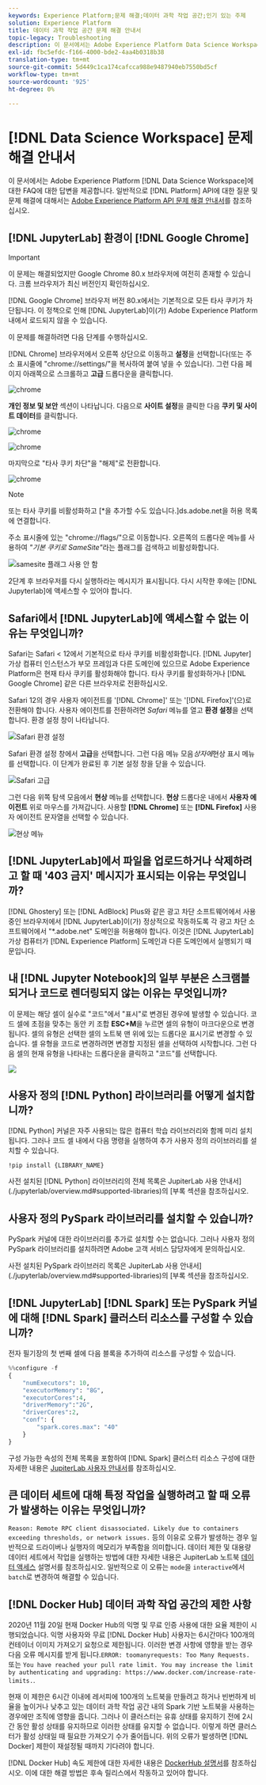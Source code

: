 ```yaml
---
keywords: Experience Platform;문제 해결;데이터 과학 작업 공간;인기 있는 주제
solution: Experience Platform
title: 데이터 과학 작업 공간 문제 해결 안내서
topic-legacy: Troubleshooting
description: 이 문서에서는 Adobe Experience Platform Data Science Workspace에 대한 질문과 답변을 제공합니다.
exl-id: fbc5efdc-f166-4000-bde2-4aa4b0318b38
translation-type: tm+mt
source-git-commit: 5d449c1ca174cafcca988e9487940eb7550bd5cf
workflow-type: tm+mt
source-wordcount: '925'
ht-degree: 0%

---
```


# [!DNL Data Science Workspace] 문제 해결 안내서

이 문서에서는 Adobe Experience Platform [!DNL Data Science Workspace]에 대한 FAQ에 대한 답변을 제공합니다. 일반적으로 [!DNL Platform] API에 대한 질문 및 문제 해결에 대해서는 [Adobe Experience Platform API 문제 해결 안내서](../landing/troubleshooting.md)를 참조하십시오.

## [!DNL JupyterLab] 환경이  [!DNL Google Chrome]

>[!IMPORTANT]
>
>이 문제는 해결되었지만 Google Chrome 80.x 브라우저에 여전히 존재할 수 있습니다. 크롬 브라우저가 최신 버전인지 확인하십시오.

[!DNL Google Chrome] 브라우저 버전 80.x에서는 기본적으로 모든 타사 쿠키가 차단됩니다. 이 정책으로 인해 [!DNL JupyterLab]이(가) Adobe Experience Platform 내에서 로드되지 않을 수 있습니다.

이 문제를 해결하려면 다음 단계를 수행하십시오.

[!DNL Chrome] 브라우저에서 오른쪽 상단으로 이동하고 **설정**&#x200B;을 선택합니다(또는 주소 표시줄에 &quot;chrome://settings/&quot;을 복사하여 붙여 넣을 수 있습니다). 그런 다음 페이지 아래쪽으로 스크롤하고 **고급** 드롭다운을 클릭합니다.

![chrome](./images/faq/chrome-advanced.png)

**개인 정보 및 보안** 섹션이 나타납니다. 다음으로 **사이트 설정**&#x200B;을 클릭한 다음 **쿠키 및 사이트 데이터**&#x200B;를 클릭합니다.

![chrome](./images/faq/privacy-security.png)

![chrome](./images/faq/cookies.png)

마지막으로 &quot;타사 쿠키 차단&quot;을 &quot;해제&quot;로 전환합니다.

![chrome](./images/faq/toggle-off.png)

>[!NOTE]
>
>또는 타사 쿠키를 비활성화하고 [*을 추가할 수도 있습니다.]ds.adobe.net을 허용 목록에 연결합니다.

주소 표시줄에 있는 &quot;chrome://flags/&quot;으로 이동합니다. 오른쪽의 드롭다운 메뉴를 사용하여 *&quot;기본 쿠키로 SameSite&quot;*&#x200B;라는 플래그를 검색하고 비활성화합니다.

![samesite 플래그 사용 안 함](./images/faq/samesite-flag.png)

2단계 후 브라우저를 다시 실행하라는 메시지가 표시됩니다. 다시 시작한 후에는 [!DNL Jupyterlab]에 액세스할 수 있어야 합니다.

## Safari에서 [!DNL JupyterLab]에 액세스할 수 없는 이유는 무엇입니까?

Safari는 Safari &lt; 12에서 기본적으로 타사 쿠키를 비활성화합니다. [!DNL Jupyter] 가상 컴퓨터 인스턴스가 부모 프레임과 다른 도메인에 있으므로 Adobe Experience Platform은 현재 타사 쿠키를 활성화해야 합니다. 타사 쿠키를 활성화하거나 [!DNL Google Chrome] 같은 다른 브라우저로 전환하십시오.

Safari 12의 경우 사용자 에이전트를 &#39;[!DNL Chrome]&#39; 또는 &#39;[!DNL Firefox]&#39;(으)로 전환해야 합니다. 사용자 에이전트를 전환하려면 *Safari* 메뉴를 열고 **환경 설정**&#x200B;을 선택합니다. 환경 설정 창이 나타납니다.

![Safari 환경 설정](./images/faq/preferences.png)

Safari 환경 설정 창에서 **고급**&#x200B;을 선택합니다. 그런 다음 메뉴 모음&#x200B;*상자에*&#x200B;현상 표시 메뉴를 선택합니다. 이 단계가 완료된 후 기본 설정 창을 닫을 수 있습니다.

![Safari 고급](./images/faq/advanced.png)

그런 다음 위쪽 탐색 모음에서 **현상** 메뉴를 선택합니다. **현상** 드롭다운 내에서 **사용자 에이전트** 위로 마우스를 가져갑니다. 사용할 **[!DNL Chrome]** 또는 **[!DNL Firefox]** 사용자 에이전트 문자열을 선택할 수 있습니다.

![현상 메뉴](./images/faq/user-agent.png)

## [!DNL JupyterLab]에서 파일을 업로드하거나 삭제하려고 할 때 &#39;403 금지&#39; 메시지가 표시되는 이유는 무엇입니까?

[!DNL Ghostery] 또는 [!DNL AdBlock] Plus와 같은 광고 차단 소프트웨어에서 사용 중인 브라우저에서 [!DNL JupyterLab]이(가) 정상적으로 작동하도록 각 광고 차단 소프트웨어에서 &quot;\*.adobe.net&quot; 도메인을 허용해야 합니다. 이것은 [!DNL JupyterLab] 가상 컴퓨터가 [!DNL Experience Platform] 도메인과 다른 도메인에서 실행되기 때문입니다.

## 내 [!DNL Jupyter Notebook]의 일부 부분은 스크램블되거나 코드로 렌더링되지 않는 이유는 무엇입니까?

이 문제는 해당 셀이 실수로 &quot;코드&quot;에서 &quot;표시&quot;로 변경된 경우에 발생할 수 있습니다. 코드 셀에 초점을 맞추는 동안 키 조합 **ESC+M**&#x200B;을 누르면 셀의 유형이 마크다운으로 변경됩니다. 셀의 유형은 선택한 셀의 노트북 맨 위에 있는 드롭다운 표시기로 변경할 수 있습니다. 셀 유형을 코드로 변경하려면 변경할 지정된 셀을 선택하여 시작합니다. 그런 다음 셀의 현재 유형을 나타내는 드롭다운을 클릭하고 &quot;코드&quot;를 선택합니다.

![](./images/faq/code_type.png)

## 사용자 정의 [!DNL Python] 라이브러리를 어떻게 설치합니까?

[!DNL Python] 커널은 자주 사용되는 많은 컴퓨터 학습 라이브러리와 함께 미리 설치됩니다. 그러나 코드 셀 내에서 다음 명령을 실행하여 추가 사용자 정의 라이브러리를 설치할 수 있습니다.

```shell
!pip install {LIBRARY_NAME}
```

사전 설치된 [!DNL Python] 라이브러리의 전체 목록은 JupiterLab 사용 안내서](./jupyterlab/overview.md#supported-libraries)의 [부록 섹션을 참조하십시오.

## 사용자 정의 PySpark 라이브러리를 설치할 수 있습니까?

PySpark 커널에 대한 라이브러리를 추가로 설치할 수는 없습니다. 그러나 사용자 정의 PySpark 라이브러리를 설치하려면 Adobe 고객 서비스 담당자에게 문의하십시오.

사전 설치된 PySpark 라이브러리 목록은 JupiterLab 사용 안내서](./jupyterlab/overview.md#supported-libraries)의 [부록 섹션을 참조하십시오.

## [!DNL JupyterLab] [!DNL Spark] 또는 PySpark 커널에 대해 [!DNL Spark] 클러스터 리소스를 구성할 수 있습니까?

전자 필기장의 첫 번째 셀에 다음 블록을 추가하여 리소스를 구성할 수 있습니다.

```python
%%configure -f 
{
    "numExecutors": 10,
    "executorMemory": "8G",
    "executorCores":4,
    "driverMemory":"2G",
    "driverCores":2,
    "conf": {
        "spark.cores.max": "40"
    }
}
```

구성 가능한 속성의 전체 목록을 포함하여 [!DNL Spark] 클러스터 리소스 구성에 대한 자세한 내용은 [JupiterLab 사용자 안내서](./jupyterlab/overview.md#kernels)를 참조하십시오.

## 큰 데이터 세트에 대해 특정 작업을 실행하려고 할 때 오류가 발생하는 이유는 무엇입니까?

`Reason: Remote RPC client disassociated. Likely due to containers exceeding thresholds, or network issues.` 등의 이유로 오류가 발생하는 경우 일반적으로 드라이버나 실행자의 메모리가 부족함을 의미합니다. 데이터 제한 및 대용량 데이터 세트에서 작업을 실행하는 방법에 대한 자세한 내용은 JupiterLab 노트북 [데이터 액세스](./jupyterlab/access-notebook-data.md) 설명서를 참조하십시오. 일반적으로 이 오류는 `mode`을 `interactive`에서 `batch`로 변경하여 해결할 수 있습니다.

## [!DNL Docker Hub] 데이터 과학 작업 공간의 제한 사항

2020년 11월 20일 현재 Docker Hub의 익명 및 무료 인증 사용에 대한 요율 제한이 시행되었습니다. 익명 사용자와 무료 [!DNL Docker Hub] 사용자는 6시간마다 100개의 컨테이너 이미지 가져오기 요청으로 제한됩니다. 이러한 변경 사항에 영향을 받는 경우 다음 오류 메시지를 받게 됩니다.`ERROR: toomanyrequests: Too Many Requests.` 또는 `You have reached your pull rate limit. You may increase the limit by authenticating and upgrading: https://www.docker.com/increase-rate-limits.`.

현재 이 제한은 6시간 이내에 레서피에 100개의 노트북을 만들려고 하거나 빈번하게 비율을 높이거나 낮추고 있는 데이터 과학 작업 공간 내의 Spark 기반 노트북을 사용하는 경우에만 조직에 영향을 줍니다. 그러나 이 클러스터는 유휴 상태를 유지하기 전에 2시간 동안 활성 상태를 유지하므로 이러한 상태를 유지할 수 없습니다. 이렇게 하면 클러스터가 활성 상태일 때 필요한 가져오기 수가 줄어듭니다. 위의 오류가 발생하면 [!DNL Docker] 제한이 재설정될 때까지 기다려야 합니다.

[!DNL Docker Hub] 속도 제한에 대한 자세한 내용은 [DockerHub 설명서](https://www.docker.com/increase-rate-limits)를 참조하십시오. 이에 대한 해결 방법은 후속 릴리스에서 작동하고 있어야 합니다.
